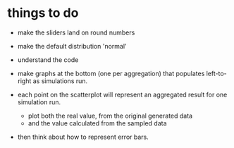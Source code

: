 # things to do

- make the sliders land on round numbers
- make the default distribution 'normal'

- understand the code

- make graphs at the bottom (one per aggregation) that populates left-to-right as simulations run.
- each point on the scatterplot will represent an aggregated result for one simulation run.
  - plot both the real value, from the original generated data
  - and the value calculated from the sampled data
- then think about how to represent error bars.
